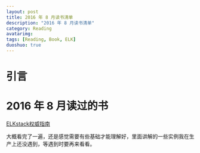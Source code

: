 ```yaml
---
layout: post
title: 2016 年 8 月读书清单
description: "2016 年 8 月读书清单"
category: Reading
avatarimg:
tags: [Reading, Book, ELK]
duoshuo: true
---
```


# 引言 


# 2016 年 8 月读过的书
[ELKstack权威指南](https://book.douban.com/subject/26651203/)  

> 
大概看完了一遍，还是感觉需要有些基础才能理解好，里面讲解的一些实例我在生产上还没遇到，等遇到时要再来看看。
